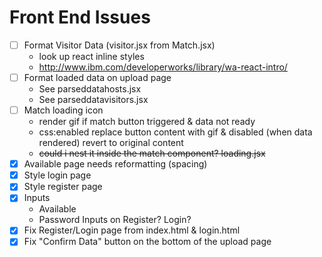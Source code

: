 # Front End Issues

- [ ] Format Visitor Data (visitor.jsx from Match.jsx)
    - look up react inline styles
    - http://www.ibm.com/developerworks/library/wa-react-intro/
- [ ] Format loaded data on upload page
    - See parseddatahosts.jsx
    - See parseddatavisitors.jsx
- [ ] Match loading icon
    - render gif if match button triggered & data not ready
    - css:enabled replace button content with gif & disabled (when data rendered) revert to original content
    - ~~could i nest it inside the match component? loading.jsx~~
- [x] Available page needs reformatting (spacing)
- [x] Style login page
- [x] Style register page
- [x] Inputs
    - Available
    - Password Inputs on Register? Login?
- [x] Fix Register/Login page from index.html & login.html
- [x] Fix "Confirm Data" button on the bottom of the upload page
